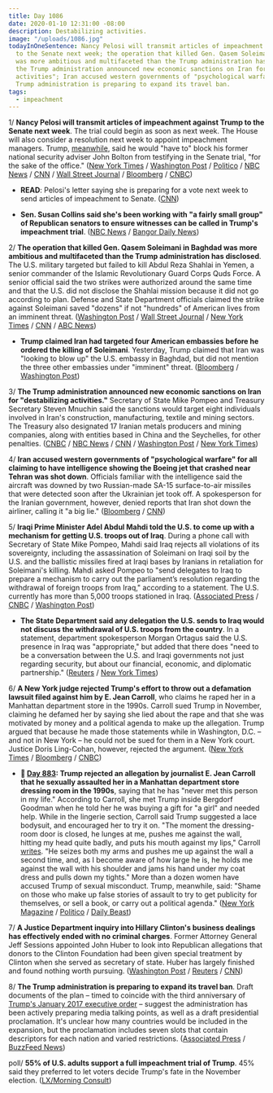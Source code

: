```yaml
---
title: Day 1086
date: 2020-01-10 12:31:00 -08:00
description: Destabilizing activities.
image: "/uploads/1086.jpg"
todayInOneSentence: Nancy Pelosi will transmit articles of impeachment against Trump
  to the Senate next week; the operation that killed Gen. Qasem Soleimani in Baghdad
  was more ambitious and multifaceted than the Trump administration has disclosed;
  the Trump administration announced new economic sanctions on Iran for "destabilizing
  activities"; Iran accused western governments of "psychological warfare"; and the
  Trump administration is preparing to expand its travel ban.
tags:
  - impeachment
---
```


1/ **Nancy Pelosi will transmit articles of impeachment against Trump to the Senate next week**. The trial could begin as soon as next week. The House will also consider a resolution next week to appoint impeachment managers. Trump, [meanwhile](https://www.bloomberg.com/news/articles/2020-01-10/trump-will-invoke-executive-privilege-to-block-bolton-testimony), said he would "have to" block his former national security adviser John Bolton from testifying in the Senate trial, "for the sake of the office." ([New York Times](https://www.nytimes.com/2020/01/10/us/politics/trump-impeachment-pelosi.html) / [Washington Post](https://www.washingtonpost.com/politics/trump-impeachment-live-updates/2020/01/10/e65f5f16-3398-11ea-a053-dc6d944ba776_story.html) / [Politico](https://www.politico.com/news/2020/01/10/pelosi-to-send-impeachment-articles-to-senate-after-weeks-long-delay-097185) / [NBC News](https://www.nbcnews.com/politics/politics-news/pelosi-prepares-send-articles-impeachment-senate-will-consult-democrats-about-n1113621) / [CNN](https://www.cnn.com/2020/01/10/politics/nancy-pelosi-impeachment-vote-friday/index.html) / [Wall Street Journal](https://www.wsj.com/articles/house-to-send-articles-of-impeachment-to-senate-next-week-11578675599) / [Bloomberg](https://www.bloomberg.com/news/articles/2020-01-10/pelosi-says-preparing-to-send-impeachment-to-senate-next-week) / [CNBC](https://www.cnbc.com/2020/01/10/pelosi-announces-next-steps-for-trump-impeachment-articles-to-senate.html))

* **READ**: Pelosi's letter saying she is preparing for a vote next week to send articles of impeachment to Senate. ([CNN](https://www.cnn.com/2020/01/10/politics/pelosi-impeachment-vote-letter/index.html))

* **Sen. Susan Collins said she's been working with "a fairly small group" of Republican senators to ensure witnesses can be called in Trump's impeachment trial**. ([NBC News](https://www.nbcnews.com/politics/trump-impeachment-inquiry/sen-susan-collins-working-fairly-small-group-republicans-ensure-impeachment-n1113741) / [Bangor Daily News](https://bangordailynews.com/2020/01/10/politics/susan-collins-working-with-small-group-of-gop-senators-to-allow-impeachment-witnesses/))

2/ **The operation that killed Gen. Qasem Soleimani in Baghdad was more ambitious and multifaceted than the Trump administration has disclosed**. The U.S. military targeted but failed to kill Abdul Reza Shahlai in Yemen, a senior commander of the Islamic Revolutionary Guard Corps Quds Force. A senior official said the two strikes were authorized around the same time and that the U.S. did not disclose the Shahlai mission because it did not go according to plan. Defense and State Department officials claimed the strike against Soleimani saved "dozens" if not "hundreds" of American lives from an imminent threat. ([Washington Post](https://www.washingtonpost.com/world/national-security/on-the-day-us-forces-killed-soleimani-they-launched-another-secret-operation-targeting-a-senior-iranian-official-in-yemen/2020/01/10/60f86dbc-3245-11ea-898f-eb846b7e9feb_story.html) / [Wall Street Journal](https://www.wsj.com/articles/u-s-targeted-but-missed-senior-iranian-commander-in-yemen-officials-say-11578680949) / [New York Times](https://www.nytimes.com/2020/01/10/world/middleeast/trump-iran-yemen.html) / [CNN](https://www.cnn.com/2020/01/10/politics/us-yemen-iran-operation/index.html) / [ABC News](https://abcnews.go.com/Politics/us-kill-iranian-commander-yemen-night-soleimani-strike/story?id=68200887))

* **Trump claimed Iran had targeted four American embassies before he ordered the killing of Soleimani**. Yesterday, Trump claimed that Iran was "looking to blow up" the U.S. embassy in Baghdad, but did not mention the three other embassies under "imminent" threat. ([Bloomberg](https://www.bloomberg.com/news/articles/2020-01-10/trump-says-iran-had-planned-to-attack-four-u-s-embassies) / [Washington Post](https://www.washingtonpost.com/national-security/trump-now-claims-four-embassies-were-under-threat-from-iran-raising-fresh-questions-about-intelligence-reports/2020/01/10/02f8d154-33e7-11ea-a053-dc6d944ba776_story.html))

3/ **The Trump administration announced new economic sanctions on Iran for "destabilizing activities."** Secretary of State Mike Pompeo and Treasury Secretary Steven Mnuchin said the sanctions would target eight individuals involved in Iran's construction, manufacturing, textile and mining sectors. The Treasury also designated 17 Iranian metals producers and mining companies, along with entities based in China and the Seychelles, for other penalties. ([CNBC](https://www.cnbc.com/2020/01/10/us-will-slap-new-sanctions-on-iran-following-strikes-on-us-targets.html) / [NBC News](https://www.nbcnews.com/politics/national-security/trump-administration-announces-sanctions-targeting-iranian-leaders-construction-manufacturing-textile-n1113496) / [CNN](https://www.cnn.com/2020/01/10/politics/us-sanctions-iran-mnuchin/index.html) / [Washington Post](https://www.washingtonpost.com/national-security/trump-administration-hits-iran-with-fresh-sanctions-after-attack-on-us-forces/2020/01/10/23b7d890-33ba-11ea-a053-dc6d944ba776_story.html) / [New York Times](https://www.nytimes.com/2020/01/10/world/middleeast/trump-pompeo-iran-sanctions.html))

4/ **Iran accused western governments of "psychological warfare" for all claiming to have intelligence showing the Boeing jet that crashed near Tehran was shot down**. Officials familiar with the intelligence said the aircraft was downed by two Russian-made SA-15 surface-to-air missiles that were detected soon after the Ukrainian jet took off. A spokesperson for the Iranian government, however, denied reports that Iran shot down the airliner, calling it "a big lie."  ([Bloomberg](https://www.bloomberg.com/news/articles/2020-01-09/missile-strike-seen-by-u-s-officials-as-likely-iran-crash-cause) / [CNN](https://www.cnn.com/2020/01/10/middleeast/iran-plane-crash-intl-hnk/index.html))

5/ **Iraqi Prime Minister Adel Abdul Mahdi told the U.S. to come up with a mechanism for getting U.S. troops out of Iraq**. During a phone call with Secretary of State Mike Pompeo, Mahdi said Iraq rejects all violations of its sovereignty, including the assassination of Soleimani on Iraqi soil by the U.S. and the ballistic missiles fired at Iraqi bases by Iranians in retaliation for Soleimani's killing. Mahdi asked Pompeo to "send delegates to Iraq to prepare a mechanism to carry out the parliament’s resolution regarding the withdrawal of foreign troops from Iraq," according to a statement. The U.S. currently has more than 5,000 troops stationed in Iraq. ([Associated Press](https://apnews.com/182bae76452d7565b0a3d840ff0369cb) / [CNBC](https://www.cnbc.com/2020/01/10/state-department-tells-iraq-it-will-not-discuss-us-troop-withdrawal.html) / [Washington Post](https://www.washingtonpost.com/world/middle_east/iraq-asks-united-states-to-set-up-mechanism-for-troop-withdrawal/2020/01/10/794058ea-32f8-11ea-971b-43bec3ff9860_story.html))

* **The State Department said any delegation the U.S. sends to Iraq would not discuss the withdrawal of U.S. troops from the country**. In a statement, department spokesperson Morgan Ortagus said the U.S. presence in Iraq was "appropriate," but added that there does "need to be a conversation between the U.S. and Iraqi governments not just regarding security, but about our financial, economic, and diplomatic partnership." ([Reuters](https://www.reuters.com/article/us-iraq-security-usa-delegation-idUSKBN1Z91MG) / [New York Times](https://www.nytimes.com/2020/01/10/world/middleeast/us-troops.html))

6/ **A New York judge rejected Trump's effort to throw out a defamation lawsuit filed against him by E. Jean Carroll**, who claims he raped her in a Manhattan department store in the 1990s. Carroll sued Trump in November, claiming he defamed her by saying she lied about the rape and that she was motivated by money and a political agenda to make up the allegation. Trump argued that because he made those statements while in Washington, D.C. – and not in New York – he could not be sued for them in a New York court. Justice Doris Ling-Cohan, however, rejected the argument. ([New York Times](https://www.nytimes.com/2020/01/09/nyregion/trump-e-jean-carroll-defamation.html) / [Bloomberg](https://www.bloomberg.com/news/articles/2020-01-09/trump-fails-to-have-rape-accuser-s-defamation-suit-dismissed) / [CNBC](https://www.cnbc.com/2020/01/10/trump-loses-bid-to-dismiss-e-jean-carroll-suit-involving-rape-claim.html))

* **📌 [Day 883](https://whatthefuckjusthappenedtoday.com/2019/06/21/day-883/#4-trump-rejected-an-allegation-by-jo): Trump rejected an allegation by journalist E. Jean Carroll that he sexually assaulted her in a Manhattan department store dressing room in the 1990s**, saying that he has "never met this person in my life." According to Carroll, she met Trump inside Bergdorf Goodman when he told her he was buying a gift for "a girl" and needed help. While in the lingerie section, Carroll said Trump suggested a lace bodysuit, and encouraged her to try it on. "The moment the dressing-room door is closed, he lunges at me, pushes me against the wall, hitting my head quite badly, and puts his mouth against my lips," Carroll [writes](https://www.thecut.com/2019/06/donald-trump-assault-e-jean-carroll-other-hideous-men.html). "He seizes both my arms and pushes me up against the wall a second time, and, as I become aware of how large he is, he holds me against the wall with his shoulder and jams his hand under my coat dress and pulls down my tights." More than a dozen women have accused Trump of sexual misconduct. Trump, meanwhile, said: "Shame on those who make up false stories of assault to try to get publicity for themselves, or sell a book, or carry out a political agenda." ([New York Magazine](https://www.thecut.com/2019/06/donald-trump-assault-e-jean-carroll-other-hideous-men.html) / [Politico](https://www.politico.com/story/2019/06/21/trump-dismisses-new-sexual-assault-allegation-1376698) / [Daily Beast](https://www.thedailybeast.com/e-jean-carroll-trump-sexually-assaulted-me-in-a-bergdorfs-dressing-room))

7/ **A Justice Department inquiry into Hillary Clinton's business dealings has effectively ended with no criminal charges**. Former Attorney General Jeff Sessions appointed John Huber to look into Republican allegations that donors to the Clinton Foundation had been given special treatment by Clinton when she served as secretary of state. Huber has largely finished and found nothing worth pursuing. ([Washington Post](https://www.washingtonpost.com/national-security/justice-dept-winds-down-clinton-related-inquiry-once-championed-by-trump-it-found-nothing-of-consequence/2020/01/09/ca83932e-32f9-11ea-a053-dc6d944ba776_story.html) / [Reuters](https://www.reuters.com/article/us-usa-trump-investigation/u-s-inquiry-into-fbi-clinton-spurred-by-republicans-ends-without-results-washington-post-idUSKBN1Z905V) / [CNN](https://www.cnn.com/2020/01/09/politics/clinton-justice-department-investigation/index.html))

8/ **The Trump administration is preparing to expand its travel ban**. Draft documents of the plan – timed to coincide with the third anniversary of [Trump's January 2017 executive order](https://whatthefuckjusthappenedtoday.com/2017/01/27/Day-8/) – suggest the administration has been actively preparing media talking points, as well as a draft presidential proclamation. It's unclear how many countries would be included in the expansion, but the proclamation includes seven slots that contain descriptors for each nation and varied restrictions. ([Associated Press](https://apnews.com/753968e412fab06e6fb8180e7ac98d47) / [BuzzFeed News](https://www.buzzfeednews.com/article/hamedaleaziz/trump-preparing-expand-travel-ban-muslim-immigration))

poll/ **55% of U.S. adults support a full impeachment trial of Trump**. 45% said they preferred to let voters decide Trump's fate in the November election. ([LX/Morning Consult](https://www.nbcwashington.com/news/national-international/poll-younger-americans-driving-demand-for-full-impeachment-trial/2198065/))
